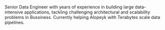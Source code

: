Senior Data Engineer with  years of experience in building large data-intensive applications, tackling
challenging architectural and scalability problems in Bussiness. Currently helping Alopeyk with Terabytes scale data pipelines.
